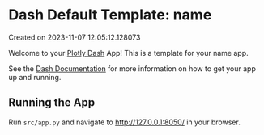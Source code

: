 # Dash Default Template: name

Created on 2023-11-07 12:05:12.128073

Welcome to your [Plotly Dash](https://plotly.com/dash/) App! This is a template for your name app.

See the [Dash Documentation](https://dash.plotly.com/introduction) for more information on how to get your app up and running.

## Running the App

Run `src/app.py` and navigate to http://127.0.0.1:8050/ in your browser.